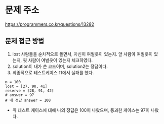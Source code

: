 # 문제 주소
https://programmers.co.kr/questions/13282

## 문제 접근 방법
1. lost 사람들을 순차적으로 돌면서, 자신이 여벌옷이 있는지. 앞 사람이 여벌옷이 있는지, 뒷 사람이 여벌옷이 있는지 체크하였다. 
2. solution이 내가 쓴 코드이며, solution2는 정답이다. 
3. 최종적으로 테스트케이스 11에서 실패를 했다.

```
n = 100
lost = [27, 90, 41]
reserve = [28, 91, 42]
# answer = 97
# 내 정답 answer = 100
```
- 위 테스트 케이스에 대해 나의 정답은 100이 나왔으며, 통과한 케이스는 97이 나왔다. 

